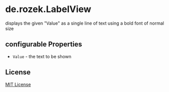 # de.rozek.LabelView #

displays the given "Value" as a single line of text using a bold font of normal size

## configurable Properties ##

* `Value` - the text to be shown

## License ##

[MIT License](/LICENSE.md)
